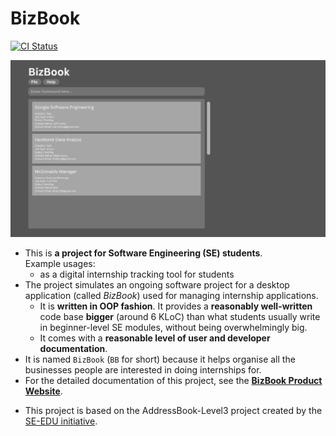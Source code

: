 # BizBook

[![CI Status](https://github.com/AY2526S1-CS2103T-T10-1/tp/actions/workflows/gradle.yml/badge.svg)](https://github.com/AY2526S1-CS2103T-T10-1/tp/actions)

![Ui](docs/images/Ui.png)

* This is **a project for Software Engineering (SE) students**.<br>
  Example usages:
    * as a digital internship tracking tool for students
* The project simulates an ongoing software project for a desktop application (called _BizBook_) used for managing internship applications.
    * It is **written in OOP fashion**. It provides a **reasonably well-written** code base **bigger** (around 6 KLoC) than what students usually write in beginner-level SE modules, without being overwhelmingly big.
    * It comes with a **reasonable level of user and developer documentation**.
* It is named `BizBook` (`BB` for short) because it helps organise all the businesses people are interested in doing internships for.
* For the detailed documentation of this project, see the **[BizBook Product Website](https://ay2526s1-cs2103t-t10-1.github.io/tp/)**.
- This project is based on the AddressBook-Level3 project created by the [SE-EDU initiative](https://se-education.org).